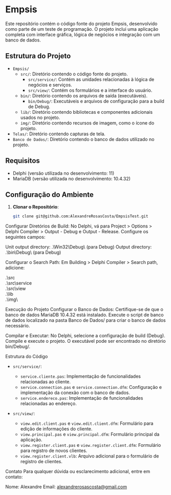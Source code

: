 # Empsis

Este repositório contém o código fonte do projeto Empsis, desenvolvido como parte de um teste de programação. O projeto inclui uma aplicação completa com interface gráfica, lógica de negócios e integração com um banco de dados.

## Estrutura do Projeto

- `Empsis/`
  - `src/`: Diretório contendo o código fonte do projeto.
    - `src/service/`: Contém as unidades relacionadas à lógica de negócios e serviços.
    - `src/view/`: Contém os formulários e a interface do usuário.
  - `bin/`: Diretório contendo os arquivos de saída (executáveis).
    - `bin/Debug/`: Executáveis e arquivos de configuração para a build de Debug.
  - `lib/`: Diretório contendo bibliotecas e componentes adicionais usados no projeto.
  - `img/`: Diretório contendo recursos de imagem, como o ícone do projeto.
- `Telas/`: Diretório contendo capturas de tela.
- `Banco de Dados/`: Diretório contendo o banco de dados utilizado no projeto.

## Requisitos

- Delphi (versão utilizada no desenvolvimento: 11)
- MariaDB (versão utilizada no desenvolvimento: 10.4.32)

## Configuração do Ambiente

1. **Clonar o Repositório**:
   ```sh
   git clone git@github.com:AlexandreRosasCosta/EmpsisTest.git

Configurar Diretórios de Build:
No Delphi, vá para Project > Options > Delphi Compiler > Output - Debug e Output - Release. Configure os seguintes campos:

Unit output directory: .\Win32\Debug\ (para Debug)
Output directory: .\bin\Debug\ (para Debug)

Configurar o Search Path:
Em Building > Delphi Compiler > Search path, adicione:

.\src\
.\src\service\
.\src\view\
.\lib\
.\img\

Execução do Projeto
Configurar o Banco de Dados:
Certifique-se de que o banco de dados MariaDB 10.4.32 está instalado.
Execute o script de banco de dados localizado na pasta Banco de Dados/ para criar o banco de dados necessário.

Compilar e Executar:
No Delphi, selecione a configuração de build (Debug).
Compile e execute o projeto.
O executável pode ser encontrado no diretório bin/Debug/.

Estrutura do Código
- `src/service/`:
  - `service.cliente.pas`: Implementação de funcionalidades relacionadas ao cliente.
  - `service.connection.pas` e `service.connection.dfm`: Configuração e implementação da conexão com o banco de dados.
  - `service.endereco.pas`: Implementação de funcionalidades relacionadas ao endereço.

- `src/view/`:
  - `view.edit.client.pas` e `view.edit.client.dfm`: Formulário para edição de informações do cliente.
  - `view.principal.pas` e `view.principal.dfm`: Formulário principal da aplicação.
  - `view.register.client.pas` e `view.register.client.dfm`: Formulário para registro de novos clientes.
  - `view.register.client.vlb`: Arquivo adicional para o formulário de registro de clientes.

Contato
Para qualquer dúvida ou esclarecimento adicional, entre em contato:

Nome: Alexandre
Email: alexandrerosascosta@gmail.com


